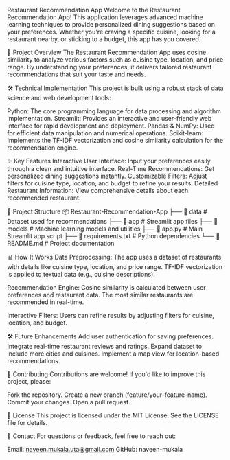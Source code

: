 Restaurant Recommendation App
Welcome to the Restaurant Recommendation App! This application leverages advanced machine learning techniques to provide personalized dining suggestions based on your preferences. Whether you're craving a specific cuisine, looking for a restaurant nearby, or sticking to a budget, this app has you covered.

🚀 Project Overview
The Restaurant Recommendation App uses cosine similarity to analyze various factors such as cuisine type, location, and price range. By understanding your preferences, it delivers tailored restaurant recommendations that suit your taste and needs.

🛠️ Technical Implementation
This project is built using a robust stack of data science and web development tools:

Python: The core programming language for data processing and algorithm implementation.
Streamlit: Provides an interactive and user-friendly web interface for rapid development and deployment.
Pandas & NumPy: Used for efficient data manipulation and numerical operations.
Scikit-learn: Implements the TF-IDF vectorization and cosine similarity calculation for the recommendation engine.

✨ Key Features
Interactive User Interface: Input your preferences easily through a clean and intuitive interface.
Real-Time Recommendations: Get personalized dining suggestions instantly.
Customizable Filters: Adjust filters for cuisine type, location, and budget to refine your results.
Detailed Restaurant Information: View comprehensive details about each recommended restaurant.

📂 Project Structure
📦 Restaurant-Recommendation-App
├── 📁 data                # Dataset used for recommendations
├── 📁 app                 # Streamlit app files
├── 📁 models              # Machine learning models and utilities
├── 📄 app.py              # Main Streamlit app script
├── 📄 requirements.txt    # Python dependencies
└── 📄 README.md           # Project documentation


📊 How It Works
Data Preprocessing:
The app uses a dataset of restaurants with details like cuisine type, location, and price range.
TF-IDF vectorization is applied to textual data (e.g., cuisine descriptions).

Recommendation Engine:
Cosine similarity is calculated between user preferences and restaurant data.
The most similar restaurants are recommended in real-time.

Interactive Filters:
Users can refine results by adjusting filters for cuisine, location, and budget.

🛠️ Future Enhancements
Add user authentication for saving preferences.
Integrate real-time restaurant reviews and ratings.
Expand dataset to include more cities and cuisines.
Implement a map view for location-based recommendations.

🤝 Contributing
Contributions are welcome! If you'd like to improve this project, please:

Fork the repository.
Create a new branch (feature/your-feature-name).
Commit your changes.
Open a pull request.

📜 License
This project is licensed under the MIT License. See the LICENSE file for details.

📧 Contact
For questions or feedback, feel free to reach out:

Email: naveen.mukala.uta@gmail.com
GitHub: naveen-mukala
